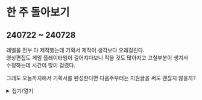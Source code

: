 # 한 주 돌아보기
## 240722 ~ 240728
레벨을 전부 다 제작했는데 기획서 제작이 생각보다 오래걸린다.\
영상편집도 게임 플레이타임이 길어지다보니 적을 것도 많아지고 고칠부분이 생겨서\
수정하는데 시간이 많이 걸렸다.

그래도 오늘까지해서 기획서를 완성한다면 다음주부터는 지원글을 써도 괜찮지 않을까?


<details>
<summary>접기/열기</summary>

![image](https://github.com/user-attachments/assets/79a71866-52cd-4fa2-bb67-6094a4a73bd2)

</details>



